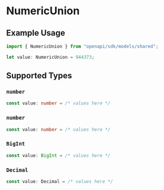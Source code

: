 # NumericUnion

## Example Usage

```typescript
import { NumericUnion } from "openapi/sdk/models/shared";

let value: NumericUnion = 944373;
```

## Supported Types

### `number`

```typescript
const value: number = /* values here */
```

### `number`

```typescript
const value: number = /* values here */
```

### `BigInt`

```typescript
const value: BigInt = /* values here */
```

### `Decimal`

```typescript
const value: Decimal = /* values here */
```

